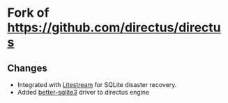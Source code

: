 # Fork of https://github.com/directus/directus

## Changes
* Integrated with [Litestream](https://github.com/benbjohnson/litestream) for SQLite disaster recovery.
* Added [better-sqlite3](https://github.com/WiseLibs/better-sqlite3) driver to directus engine